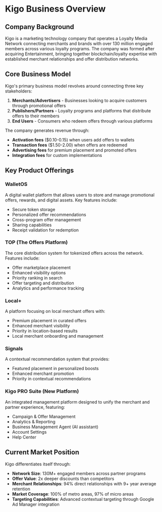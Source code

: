 # Kigo Business Overview

## Company Background

Kigo is a marketing technology company that operates a Loyalty Media Network connecting merchants and brands with over 130 million engaged members across various loyalty programs. The company was formed after acquiring Entertainment, bringing together blockchain/loyalty expertise with established merchant relationships and offer distribution networks.

## Core Business Model

Kigo's primary business model revolves around connecting three key stakeholders:

1. **Merchants/Advertisers** - Businesses looking to acquire customers through promotional offers
2. **Publishers/Partners** - Loyalty programs and platforms that distribute offers to their members
3. **End Users** - Consumers who redeem offers through various platforms

The company generates revenue through:
- **Activation fees** ($0.10-0.15) when users add offers to wallets
- **Transaction fees** ($1.50-2.00) when offers are redeemed
- **Advertising fees** for premium placement and promoted offers
- **Integration fees** for custom implementations

## Key Product Offerings

### WalletOS

A digital wallet platform that allows users to store and manage promotional offers, rewards, and digital assets. Key features include:
- Secure token storage
- Personalized offer recommendations
- Cross-program offer management
- Sharing capabilities
- Receipt validation for redemption

### TOP (The Offers Platform)

The core distribution system for tokenized offers across the network. Features include:
- Offer marketplace placement
- Enhanced visibility options
- Priority ranking in search
- Offer targeting and distribution
- Analytics and performance tracking

### Local+

A platform focusing on local merchant offers with:
- Premium placement in curated offers
- Enhanced merchant visibility
- Priority in location-based results
- Local merchant onboarding and management

### Signals

A contextual recommendation system that provides:
- Featured placement in personalized boosts
- Enhanced merchant promotion
- Priority in contextual recommendations

### Kigo PRO Suite (New Platform)

An integrated management platform designed to unify the merchant and partner experience, featuring:
- Campaign & Offer Management
- Analytics & Reporting
- Business Management Agent (AI assistant)
- Account Settings
- Help Center

## Current Market Position

Kigo differentiates itself through:
- **Network Size**: 130M+ engaged members across partner programs
- **Offer Value**: 2x deeper discounts than competitors
- **Merchant Relationships**: 94% direct relationships with 9+ year average retention
- **Market Coverage**: 100% of metro areas, 97% of micro areas
- **Targeting Capabilities**: Advanced contextual targeting through Google Ad Manager integration